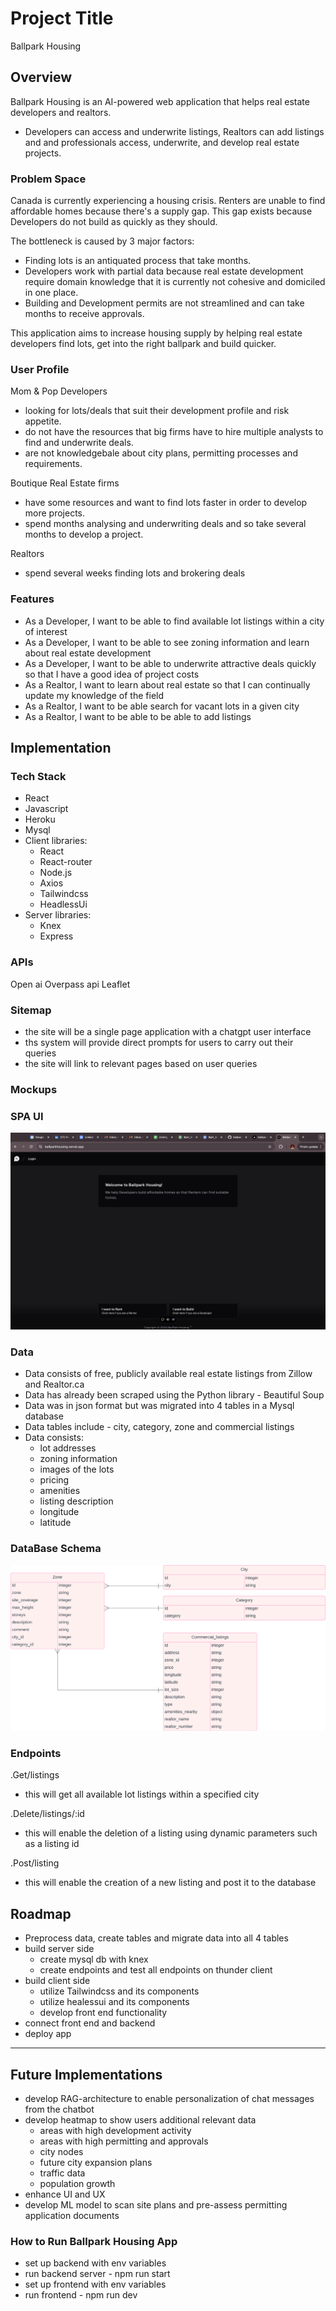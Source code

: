 # Project Title

Ballpark Housing

## Overview

Ballpark Housing is an AI-powered web application that helps real estate developers and realtors.

- Developers can access and underwrite listings, Realtors can add listings and and professionals access, underwrite, and develop real estate projects.

### Problem Space

Canada is currently experiencing a housing crisis.
Renters are unable to find affordable homes because there's a supply gap.
This gap exists because Developers do not build as quickly as they should.

The bottleneck is caused by 3 major factors:

- Finding lots is an antiquated process that take months.
- Developers work with partial data because real estate development require domain knowledge that it is currently not cohesive and domiciled in one place.
- Building and Development permits are not streamlined and can take months to receive approvals.

This application aims to increase housing supply by helping real estate developers find lots, get into the right ballpark and build quicker.

### User Profile

Mom & Pop Developers

- looking for lots/deals that suit their development profile and risk appetite.
- do not have the resources that big firms have to hire multiple analysts to find and underwrite deals.
- are not knowledgebale about city plans, permitting processes and requirements.

Boutique Real Estate firms

- have some resources and want to find lots faster in order to develop more projects.
- spend months analysing and underwriting deals and so take several months to develop a project.

Realtors

- spend several weeks finding lots and brokering deals

### Features

- As a Developer, I want to be able to find available lot listings within a city of interest
- As a Developer, I want to be able to see zoning information and learn about real estate development
- As a Developer, I want to be able to underwrite attractive deals quickly so that I have a good idea of project costs
- As a Realtor, I want to learn about real estate so that I can continually update my knowledge of the field
- As a Realtor, I want to be able search for vacant lots in a given city
- As a Realtor, I want to be able to be able to add listings

## Implementation

### Tech Stack

- React
- Javascript
- Heroku
- Mysql
- Client libraries:
  - React
  - React-router
  - Node.js
  - Axios
  - Tailwindcss
  - HeadlessUi
- Server libraries:
  - Knex
  - Express

### APIs

Open ai
Overpass api
Leaflet

### Sitemap

- the site will be a single page application with a chatgpt user interface
- ths system will provide direct prompts for users to carry out their queries
- the site will link to relevant pages based on user queries

### Mockups

### SPA UI

![](./public/images/BpH.png)

### Data

- Data consists of free, publicly available real estate listings from Zillow and Realtor.ca
- Data has already been scraped using the Python library - Beautiful Soup
- Data was in json format but was migrated into 4 tables in a Mysql database
- Data tables include - city, category, zone and commercial listings
- Data consists:
  - lot addresses
  - zoning information
  - images of the lots
  - pricing
  - amenities
  - listing description
  - longitude
  - latitude

### DataBase Schema

![](./public/images/BpH_Db_Schema.png)

### Endpoints

.Get/listings

- this will get all available lot listings within a specified city

.Delete/listings/:id

- this will enable the deletion of a listing using dynamic parameters such as a listing id

.Post/listing

- this will enable the creation of a new listing and post it to the database

## Roadmap

- Preprocess data, create tables and migrate data into all 4 tables
- build server side
  - create mysql db with knex
  - create endpoints and test all endpoints on thunder client
- build client side
  - utilize Tailwindcss and its components
  - utilize healessui and its components
  - develop front end functionality
- connect front end and backend
- deploy app

---

## Future Implementations

- develop RAG-architecture to enable personalization of chat messages from the chatbot
- develop heatmap to show users additional relevant data
  - areas with high development activity
  - areas with high permitting and approvals
  - city nodes
  - future city expansion plans
  - traffic data
  - population growth
- enhance UI and UX
- develop ML model to scan site plans and pre-assess permitting application documents

### How to Run Ballpark Housing App

- set up backend with env variables
- run backend server - npm run start
- set up frontend with env variables
- run frontend - npm run dev
